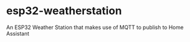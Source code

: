# esp32-weatherstation
An ESP32 Weather Station that makes use of MQTT to publish to Home Assistant
